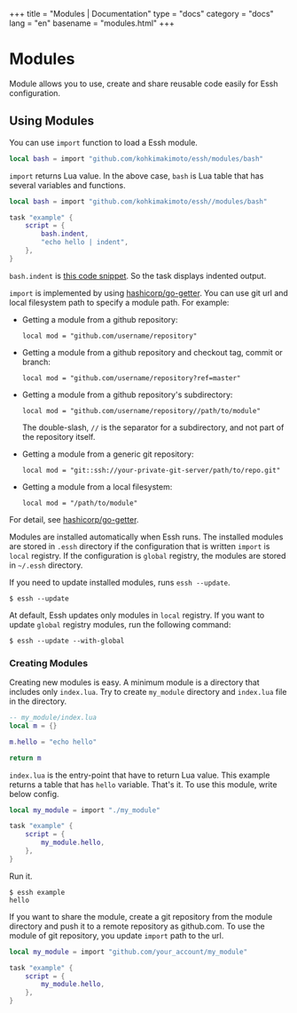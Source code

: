 +++
title = "Modules | Documentation"
type = "docs"
category = "docs"
lang = "en"
basename = "modules.html"
+++

# Modules

Module allows you to use, create and share reusable code easily for Essh configuration.

## Using Modules

You can use `import` function to load a Essh module.

~~~lua
local bash = import "github.com/kohkimakimoto/essh/modules/bash"
~~~

`import` returns Lua value. In the above case, `bash` is Lua table that has several variables and functions.

~~~lua
local bash = import "github.com/kohkimakimoto/essh//modules/bash"

task "example" {
    script = {
        bash.indent,
        "echo hello | indent",
    },
}
~~~

`bash.indent` is [this code snippet](https://github.com/kohkimakimoto/essh/blob/master/modules%2Fbash%2Findex.lua#L3-L17).
So the task displays indented output.

`import` is implemented by using [hashicorp/go-getter](https://github.com/hashicorp/go-getter). You can use git url and local filesystem path to specify a module path. For example:

* Getting a module from a github repository:

    ~~~
    local mod = "github.com/username/repository"
    ~~~

* Getting a module from a github repository and checkout tag, commit or branch:

    ~~~
    local mod = "github.com/username/repository?ref=master"
    ~~~

* Getting a module from a github repository's subdirectory:

    ~~~
    local mod = "github.com/username/repository//path/to/module"
    ~~~

    The double-slash, `//` is the separator for a subdirectory, and not part of the repository itself.

* Getting a module from a generic git repository:
    
    ~~~~
    local mod = "git::ssh://your-private-git-server/path/to/repo.git"
    ~~~~

* Getting a module from a local filesystem:

    ~~~
    local mod = "/path/to/module"
    ~~~

For detail, see [hashicorp/go-getter](https://github.com/hashicorp/go-getter).

Modules are installed automatically when Essh runs. The installed modules are stored in `.essh` directory if the configuration that is written `import` is `local` registry.
If the configuration is `global` registry, the modules are stored in `~/.essh` directory.

If you need to update installed modules, runs `essh --update`.

~~~
$ essh --update
~~~

At default, Essh updates only modules in `local` registry. If you want to update `global` registry modules, run the following command:

~~~
$ essh --update --with-global
~~~

### Creating Modules

Creating new modules is easy. A minimum module is a directory that includes only `index.lua`.
Try to create `my_module` directory and `index.lua` file in the directory.

~~~lua
-- my_module/index.lua
local m = {}

m.hello = "echo hello"

return m
~~~

`index.lua` is the entry-point that have to return Lua value. This example returns a table that has `hello` variable. That's it. To use this module, write below config.

~~~lua
local my_module = import "./my_module"

task "example" {
    script = {
        my_module.hello,
    },
}
~~~

Run it.

~~~
$ essh example
hello
~~~

If you want to share the module, create a git repository from the module directory and push it to a remote repository as github.com. To use the module of git repository, you update `import` path to the url.

~~~lua
local my_module = import "github.com/your_account/my_module"

task "example" {
    script = {
        my_module.hello,
    },
}
~~~
